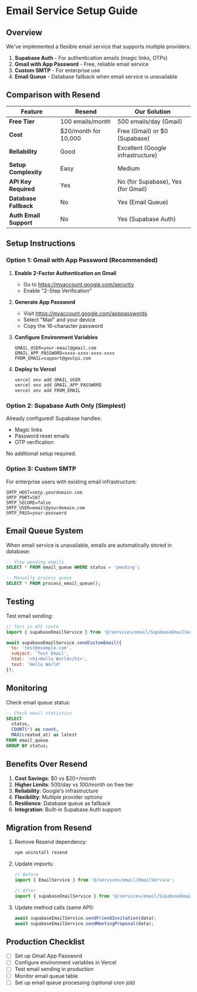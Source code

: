 # Email Service Setup Guide

## Overview
We've implemented a flexible email service that supports multiple providers:
1. **Supabase Auth** - For authentication emails (magic links, OTPs)
2. **Gmail with App Password** - Free, reliable email service
3. **Custom SMTP** - For enterprise use
4. **Email Queue** - Database fallback when email service is unavailable

## Comparison with Resend

| Feature | Resend | Our Solution |
|---------|--------|--------------|
| **Free Tier** | 100 emails/month | 500 emails/day (Gmail) |
| **Cost** | $20/month for 10,000 | Free (Gmail) or $0 (Supabase) |
| **Reliability** | Good | Excellent (Google infrastructure) |
| **Setup Complexity** | Easy | Medium |
| **API Key Required** | Yes | No (for Supabase), Yes (for Gmail) |
| **Database Fallback** | No | Yes (Email Queue) |
| **Auth Email Support** | No | Yes (Supabase Auth) |

## Setup Instructions

### Option 1: Gmail with App Password (Recommended)

1. **Enable 2-Factor Authentication on Gmail**
   - Go to https://myaccount.google.com/security
   - Enable "2-Step Verification"

2. **Generate App Password**
   - Visit https://myaccount.google.com/apppasswords
   - Select "Mail" and your device
   - Copy the 16-character password

3. **Configure Environment Variables**
   ```env
   GMAIL_USER=your-email@gmail.com
   GMAIL_APP_PASSWORD=xxxx-xxxx-xxxx-xxxx
   FROM_EMAIL=support@geulpi.com
   ```

4. **Deploy to Vercel**
   ```bash
   vercel env add GMAIL_USER
   vercel env add GMAIL_APP_PASSWORD
   vercel env add FROM_EMAIL
   ```

### Option 2: Supabase Auth Only (Simplest)

Already configured! Supabase handles:
- Magic links
- Password reset emails
- OTP verification

No additional setup required.

### Option 3: Custom SMTP

For enterprise users with existing email infrastructure:

```env
SMTP_HOST=smtp.yourdomain.com
SMTP_PORT=587
SMTP_SECURE=false
SMTP_USER=email@yourdomain.com
SMTP_PASS=your-password
```

## Email Queue System

When email service is unavailable, emails are automatically stored in database:

```sql
-- View pending emails
SELECT * FROM email_queue WHERE status = 'pending';

-- Manually process queue
SELECT * FROM process_email_queue();
```

## Testing

Test email sending:
```javascript
// Test in API route
import { supabaseEmailService } from '@/services/email/SupabaseEmailService';

await supabaseEmailService.sendCustomEmail({
  to: 'test@example.com',
  subject: 'Test Email',
  html: '<h1>Hello World</h1>',
  text: 'Hello World'
});
```

## Monitoring

Check email queue status:
```sql
-- Check email statistics
SELECT
  status,
  COUNT(*) as count,
  MAX(created_at) as latest
FROM email_queue
GROUP BY status;
```

## Benefits Over Resend

1. **Cost Savings**: $0 vs $20+/month
2. **Higher Limits**: 500/day vs 100/month on free tier
3. **Reliability**: Google's infrastructure
4. **Flexibility**: Multiple provider options
5. **Resilience**: Database queue as fallback
6. **Integration**: Built-in Supabase Auth support

## Migration from Resend

1. Remove Resend dependency:
   ```bash
   npm uninstall resend
   ```

2. Update imports:
   ```typescript
   // Before
   import { EmailService } from '@/services/email/EmailService';

   // After
   import { supabaseEmailService } from '@/services/email/SupabaseEmailService';
   ```

3. Update method calls (same API):
   ```typescript
   await supabaseEmailService.sendFriendInvitation(data);
   await supabaseEmailService.sendMeetingProposal(data);
   ```

## Production Checklist

- [ ] Set up Gmail App Password
- [ ] Configure environment variables in Vercel
- [ ] Test email sending in production
- [ ] Monitor email queue table
- [ ] Set up email queue processing (optional cron job)